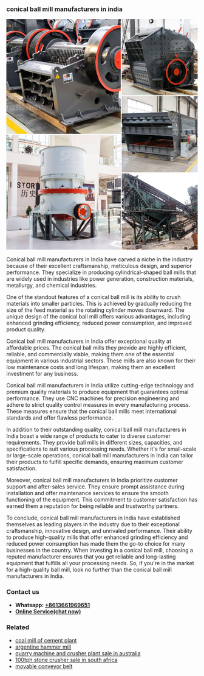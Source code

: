 <h3>conical ball mill manufacturers in india</h3><img src='1702260130.jpg' alt=''><p>Conical ball mill manufacturers in India have carved a niche in the industry because of their excellent craftsmanship, meticulous design, and superior performance. They specialize in producing cylindrical-shaped ball mills that are widely used in industries like power generation, construction materials, metallurgy, and chemical industries.</p><p>One of the standout features of a conical ball mill is its ability to crush materials into smaller particles. This is achieved by gradually reducing the size of the feed material as the rotating cylinder moves downward. The unique design of the conical ball mill offers various advantages, including enhanced grinding efficiency, reduced power consumption, and improved product quality.</p><p>Conical ball mill manufacturers in India offer exceptional quality at affordable prices. The conical ball mills they provide are highly efficient, reliable, and commercially viable, making them one of the essential equipment in various industrial sectors. These mills are also known for their low maintenance costs and long lifespan, making them an excellent investment for any business.</p><p>Conical ball mill manufacturers in India utilize cutting-edge technology and premium quality materials to produce equipment that guarantees optimal performance. They use CNC machines for precision engineering and adhere to strict quality control measures in every manufacturing process. These measures ensure that the conical ball mills meet international standards and offer flawless performance.</p><p>In addition to their outstanding quality, conical ball mill manufacturers in India boast a wide range of products to cater to diverse customer requirements. They provide ball mills in different sizes, capacities, and specifications to suit various processing needs. Whether it's for small-scale or large-scale operations, conical ball mill manufacturers in India can tailor their products to fulfill specific demands, ensuring maximum customer satisfaction.</p><p>Moreover, conical ball mill manufacturers in India prioritize customer support and after-sales service. They ensure prompt assistance during installation and offer maintenance services to ensure the smooth functioning of the equipment. This commitment to customer satisfaction has earned them a reputation for being reliable and trustworthy partners.</p><p>To conclude, conical ball mill manufacturers in India have established themselves as leading players in the industry due to their exceptional craftsmanship, innovative design, and unrivaled performance. Their ability to produce high-quality mills that offer enhanced grinding efficiency and reduced power consumption has made them the go-to choice for many businesses in the country. When investing in a conical ball mill, choosing a reputed manufacturer ensures that you get reliable and long-lasting equipment that fulfills all your processing needs. So, if you're in the market for a high-quality ball mill, look no further than the conical ball mill manufacturers in India.</p><h3>Contact us</h3><ul><li><strong>Whatsapp:&nbsp;<a href="https://wa.me/8613661969651">+8613661969651</a></strong></li><li><a href="https://swt.shibang-china.com/?git&amp;zhl&amp;conical ball mill manufacturers in india"><strong>Online Service(chat now)</strong></a></li></ul><h3>Related</h3><ul><li><a href='coal mill of cement plant.md'>coal mill of cement plant</a></li><li><a href='argentine hammer mill.md'>argentine hammer mill</a></li><li><a href='quarry machine and crusher plant sale in australia.md'>quarry machine and crusher plant sale in australia</a></li><li><a href='100tph stone crusher sale in south africa.md'>100tph stone crusher sale in south africa</a></li><li><a href='movable conveyor belt.md'>movable conveyor belt</a></li></ul>